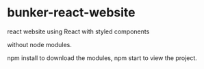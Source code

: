 # bunker-react-website
react website using React with styled components

without node modules.

npm install to download the modules, npm start to view the project.
